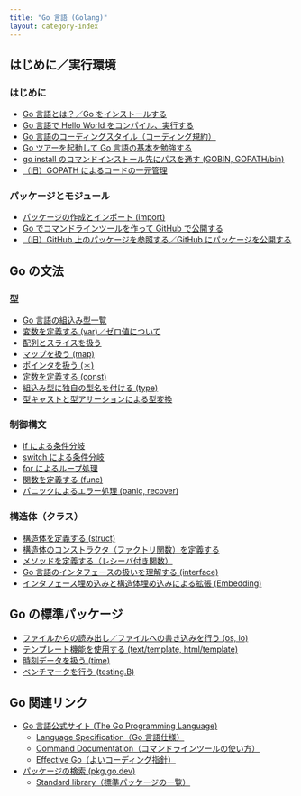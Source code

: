 ```yaml
---
title: "Go 言語 (Golang)"
layout: category-index
---
```


はじめに／実行環境 <!-- basic -->
----

### はじめに

* [Go 言語とは？／Go をインストールする](/p/wxhzfvc)
* [Go 言語で Hello World をコンパイル、実行する](/p/nuz369c)
* [Go 言語のコーディングスタイル（コーディング規約）](/p/rz47adg)
* [Go ツアーを起動して Go 言語の基本を勉強する](/p/dkpsvz3)
* [go install のコマンドインストール先にパスを通す (GOBIN, GOPATH/bin)](/p/s258beh)
* [（旧）GOPATH によるコードの一元管理](/p/u48bfim)

### パッケージとモジュール
* [パッケージの作成とインポート (import)](/p/t269cgj)
* [Go でコマンドラインツールを作って GitHub で公開する](/p/ow258be)
* [（旧）GitHub 上のパッケージを参照する／GitHub にパッケージを公開する](/p/xs3ahpw)


Go の文法
----

### 型 <!-- type -->
* [Go 言語の組込み型一覧](/p/as29hpw)
* [変数を定義する (var)／ゼロ値について](/p/5dhkoru)
* [配列とスライスを扱う](/p/cjosvz3)
* [マップを扱う (map)](/p/5cgjnqt)
* [ポインタを扱う (＊)](/p/vpz8fnv)
* [定数を定義する (const)](/p/qqy9gok)
* [組込み型に独自の型名を付ける (type)](/p/cuxyj8c)
* [型キャストと型アサーションによる型変換](/p/jruz369)

### 制御構文 <!-- control -->
* [if による条件分岐](/p/pw258be)
* [switch による条件分岐](/p/x6adgjn)
* [for によるループ処理](/p/v58cfik)
* [関数を定義する (func)](/p/kswy47a)
* [パニックによるエラー処理 (panic, recover)](/p/j47aswy)

### 構造体（クラス） <!-- struct -->
* [構造体を定義する (struct)](/p/8z2o63r)
* [構造体のコンストラクタ（ファクトリ関数）を定義する](/p/6dhkoru)
* [メソッドを定義する（レシーバ付き関数）](/p/4behkor)
* [Go 言語のインタフェースの扱いを理解する (interface)](/p/aimpsvz)
* [インタフェース埋め込みと構造体埋め込みによる拡張 (Embedding)](/p/tbf357g)


Go の標準パッケージ <!-- lib -->
----
* [ファイルからの読み出し／ファイルへの書き込みを行う (os, io)](/p/6eimpsv)
* [テンプレート機能を使用する (text/template, html/template)](/p/z8behko)
* [時刻データを扱う (time)](/p/sy58beh)
* [ベンチマークを行う (testing.B)](/p/29dgjnq)


Go 関連リンク
----
* [Go 言語公式サイト (The Go Programming Language)](https://go.dev)
  * [Language Specification（Go 言語仕様）](https://go.dev/ref/spec)
  * [Command Documentation（コマンドラインツールの使い方）](https://go.dev/doc/cmd)
  * [Effective Go（よいコーディング指針）](https://go.dev/doc/effective_go)
* [パッケージの検索 (pkg.go.dev)](https://pkg.go.dev)
  * [Standard library（標準パッケージの一覧）](https://pkg.go.dev/std)


